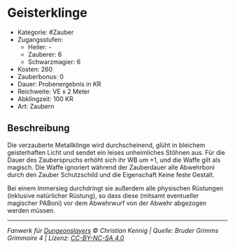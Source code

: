 # Geisterklinge

- Kategorie: #Zauber
- Zugangsstufen:
  - Heiler: -
  - Zauberer: 6
  - Schwarzmagier: 6
- Kosten: 260
- Zauberbonus: 0
- Dauer: Probenergebnis in KR
- Reichweite: VE x 2 Meter
- Abklingzeit: 100 KR
- Art: Zaubern

## Beschreibung

Die verzauberte Metallklinge wird durchscheinend, glüht in bleichem geisterhaften Licht und sendet ein leises unheimliches Stöhnen aus. Für die Dauer des Zauberspruchs erhöht sich ihr WB um +1, und die Waffe gilt als magisch. Die Waffe ignoriert während der Zauberdauer alle Abwehrboni durch den Zauber Schutzschild und die Eigenschaft Keine feste Gestalt.

Bei einem Immersieg durchdringt sie außerdem alle physischen Rüstungen (inklusive natürlicher Rüstung), so dass diese (mitsamt eventueller magischer PABoni) vor dem Abwehrwurf von der Abwehr abgezogen werden müssen.

---

_Fanwerk für [Dungeonslayers](https://www.dungeonslayers.net/) © Christian Kennig | Quelle: Bruder Grimms Grimmoire 4 | Lizenz: [CC-BY-NC-SA 4.0](https://creativecommons.org/licenses/by-nc-sa/4.0/deed.de)_
